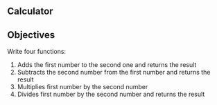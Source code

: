 ## Calculator

## Objectives

Write four functions:
  1. Adds the first number to the second one and returns the result
  2. Subtracts the second number from the first number and returns the result
  3. Multiplies first number by the second number
  4. Divides first number by the second number and returns the result
